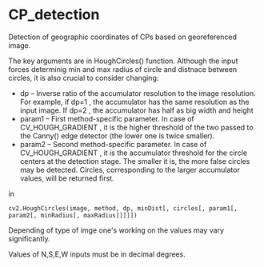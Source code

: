 # CP_detection
Detection of geographic coordinates of CPs based on georeferenced image.

The key arguments are in HoughCircles() function. Although the input forces determinig min and max radius of 
circle and distnace between circles, it is also crucial to consider changing:

- dp – Inverse ratio of the accumulator resolution to the image resolution. For example, if dp=1 , the accumulator has the same resolution as the input image. If dp=2 , the accumulator has half as big width and height
- param1 – First method-specific parameter. In case of CV_HOUGH_GRADIENT , it is the higher threshold of the two passed to the Canny() edge detector (the lower one is twice smaller).
- param2 – Second method-specific parameter. In case of CV_HOUGH_GRADIENT , it is the accumulator threshold for the circle centers at the detection stage. The smaller it is, the more false circles may be detected. Circles, corresponding to the larger accumulator values, will be returned first.

in

`cv2.HoughCircles(image, method, dp, minDist[, circles[, param1[, param2[, minRadius[, maxRadius]]]]])`

Depending of type of imge one's working on the values may vary significantly.

Values of N,S,E,W inputs must be in decimal degrees.
